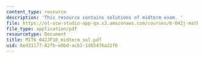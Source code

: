 ```yaml
---
content_type: resource
description: 'This resource contains solutions of midterm exam. '
file: https://ol-ocw-studio-app-qa.s3.amazonaws.com/courses/6-042j-mathematics-for-computer-science-fall-2010/6ed3117782fbe0bdacb11d65476a21f6_MIT6_042JF10_midterm_sol.pdf
file_type: application/pdf
resourcetype: Document
title: MIT6_042JF10_midterm_sol.pdf
uid: 6ed31177-82fb-e0bd-acb1-1d65476a21f6
---
```

